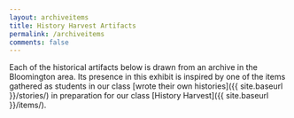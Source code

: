 ```yaml
---
layout: archiveitems
title: History Harvest Artifacts
permalink: /archiveitems
comments: false
---
```


Each of the historical artifacts below is drawn from an archive in the Bloomington area. Its presence in this exhibit is inspired by one of the items gathered as students in our class [wrote their own histories]({{ site.baseurl }}/stories/) in preparation for our class [History Harvest]({{ site.baseurl }}/items/).
